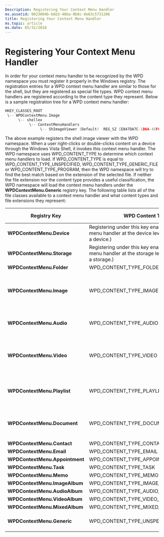 ```yaml
---
Description: Registering Your Context Menu Handler
ms.assetid: 0023004b-b6b3-486a-8b8c-8e63c5731206
title: Registering Your Context Menu Handler
ms.topic: article
ms.date: 05/31/2018
---
```


# Registering Your Context Menu Handler

In order for your context menu handler to be recognized by the WPD namespace you must register it properly in the Windows registry. The registration entries for a WPD context menu handler are similar to those for the shell, but they are registered as special file types. WPD context menu handlers are registered according to the content type they represent. Below is a sample registration tree for a WPD context menu handler:


```C++
HKEY_CLASSES_ROOT
 \-- WPDContextMenu.Image
      \-- shellex
           \-- ContextMenuHandlers
                \-- ShImageViewer (Default)  REG_SZ {E847DA7C-1D6A-45F6-B725-CB260C236066}

```



The above example registers the shell image viewer with the WPD namespace. When a user right-clicks or double-clicks content on a device through the Windows Vista Shell, it invokes this context menu handler. The WPD namespace uses WPD\_CONTENT\_TYPE to determine which context menu handlers to load. If WPD\_CONTENT\_TYPE is equal to WPD\_CONTENT\_TYPE\_UNSPECIFIED, WPD\_CONTENT\_TYPE\_GENERIC\_FILE or WPD\_CONTENT\_TYPE\_PROGRAM, then the WPD namespace will try to find the best match based on the extension of the selected file. If neither the file extension nor the content type provides a useful classification, the WPD namespace will load the context menu handlers under the **WPDContextMenu.Generic** registry key. The following table lists all of the file classes available to a context menu handler and what content types and file extensions they represent:



| Registry Key                           | WPD Content Type                                                                                               | File Extension                                                                                           |
|----------------------------------------|----------------------------------------------------------------------------------------------------------------|----------------------------------------------------------------------------------------------------------|
| **WPDContextMenu.Device**              | Registering under this key enables your context menu handler at the device level. (Right-click on a device.)   | (N/A)                                                                                                    |
| **WPDContextMenu.Storage**             | Registering under this key enables your context menu handler at the storage level. (Right-click on a storage.) | (N/A)                                                                                                    |
| **WPDContextMenu.Folder**              | WPD\_CONTENT\_TYPE\_FOLDER                                                                                     | (N/A)                                                                                                    |
| **WPDContextMenu.Image**               | WPD\_CONTENT\_TYPE\_IMAGE                                                                                      | .bmp <br/> .gif <br/> .png <br/> .jpg <br/> .jpe <br/> .jpeg <br/>   |
| **WPDContextMenu.Audio**               | WPD\_CONTENT\_TYPE\_AUDIO                                                                                      | .aiff <br/> .mp3 <br/> .wav <br/> .wma <br/>                                     |
| **WPDContextMenu.Video**               | WPD\_CONTENT\_TYPE\_VIDEO                                                                                      | .asf<br/> .avi <br/> .dvr-ms <br/> .mpeg <br/> .mpg <br/> .wmv <br/> |
| **WPDContextMenu.Playlist**<br/> | WPD\_CONTENT\_TYPE\_PLAYLIST                                                                                   | .wpl <br/> .m3u <br/> .mpl <br/> .asx <br/> .pls <br/>                     |
| **WPDContextMenu.Document**            | WPD\_CONTENT\_TYPE\_DOCUMENT                                                                                   | .doc <br/> .txt <br/> .rtf <br/> .xls <br/> .ppt <br/>                     |
| **WPDContextMenu.Contact**<br/>  | WPD\_CONTENT\_TYPE\_CONTACT                                                                                    | None                                                                                                     |
| **WPDContextMenu.Email**               | WPD\_CONTENT\_TYPE\_EMAIL                                                                                      | None                                                                                                     |
| **WPDContextMenu.Appointment**         | WPD\_CONTENT\_TYPE\_APPOINTMENT                                                                                | None                                                                                                     |
| **WPDContextMenu.Task**                | WPD\_CONTENT\_TYPE\_TASK                                                                                       | None                                                                                                     |
| **WPDContextMenu.Memo**                | WPD\_CONTENT\_TYPE\_MEMO                                                                                       | None                                                                                                     |
| **WPDContextMenu.ImageAlbum**          | WPD\_CONTENT\_TYPE\_IMAGE\_ALBUM                                                                               | None                                                                                                     |
| **WPDContextMenu.AudioAlbum**          | WPD\_CONTENT\_TYPE\_AUDIO\_ALBUM                                                                               | None                                                                                                     |
| **WPDContextMenu.VideoAlbum**          | WPD\_CONTENT\_TYPE\_VIDEO\_ALBUM                                                                               | None                                                                                                     |
| **WPDContextMenu.MixedAlbum**          | WPD\_CONTENT\_TYPE\_MIXED\_CONTENT\_ALBUM                                                                      | None                                                                                                     |
| **WPDContextMenu.Generic**             | WPD\_CONTENT\_TYPE\_UNSPECIFIED                                                                                | All other file extensions                                                                                |



 

 

 




